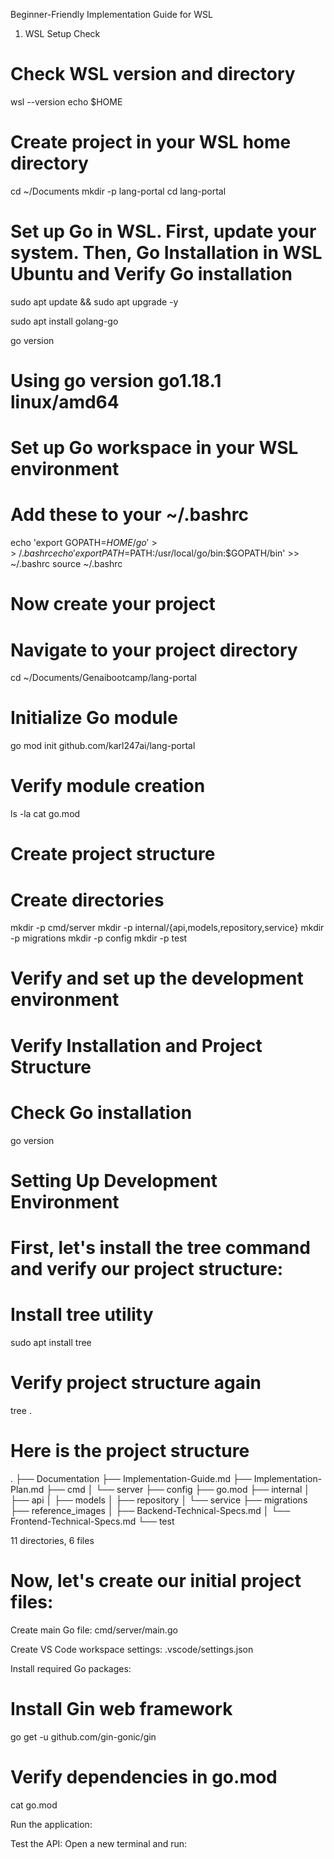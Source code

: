 Beginner-Friendly Implementation Guide for WSL
1. WSL Setup Check

# Check WSL version and directory
wsl --version
echo $HOME

# Create project in your WSL home directory
cd ~/Documents
mkdir -p lang-portal
cd lang-portal

# Set up Go in WSL. First, update your system. Then, Go Installation in WSL Ubuntu and Verify Go installation


sudo apt update && sudo apt upgrade -y

sudo apt install golang-go

go version     
# Using go version go1.18.1 linux/amd64

# Set up Go workspace in your WSL environment

# Add these to your ~/.bashrc
echo 'export GOPATH=$HOME/go' >> ~/.bashrc
echo 'export PATH=$PATH:/usr/local/go/bin:$GOPATH/bin' >> ~/.bashrc
source ~/.bashrc

# Now create your project

# Navigate to your project directory
cd ~/Documents/Genaibootcamp/lang-portal

# Initialize Go module
go mod init github.com/karl247ai/lang-portal

# Verify module creation
ls -la
cat go.mod

# Create project structure

# Create directories
mkdir -p cmd/server
mkdir -p internal/{api,models,repository,service}
mkdir -p migrations
mkdir -p config
mkdir -p test

# Verify and set up the development environment
# Verify Installation and Project Structure

# Check Go installation
go version

# Setting Up Development Environment
# First, let's install the tree command and verify our project structure:

# Install tree utility
sudo apt install tree

# Verify project structure again
tree .

# Here is the project structure

.
├── Documentation
├── Implementation-Guide.md
├── Implementation-Plan.md
├── cmd
│   └── server
├── config
├── go.mod
├── internal
│   ├── api
│   ├── models
│   ├── repository
│   └── service
├── migrations
├── reference_images
│   ├── Backend-Technical-Specs.md
│   └── Frontend-Technical-Specs.md
└── test

11 directories, 6 files

# Now, let's create our initial project files:

Create main Go file: cmd/server/main.go

Create VS Code workspace settings: .vscode/settings.json

Install required Go packages:

# Install Gin web framework
go get -u github.com/gin-gonic/gin

# Verify dependencies in go.mod
cat go.mod

Run the application:



Test the API: Open a new terminal and run: